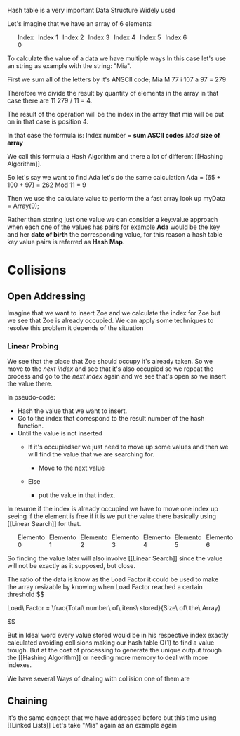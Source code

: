 Hash table is a very important Data Structure Widely used

Let's imagine that we have an array of 6 elements


<ul style="list-style-type:none; display:flex;">

<li style="margin-right:10px;" >Index<br>0</li>

<li style="margin-right:10px;">Index 1</li>

<li style="margin-right:10px;">Index 2</li>

<li style="margin-right:10px;">Index 3</li>

<li style="margin-right:10px;">Index 4</li>

<li style="margin-right:10px;">Index 5</li>

<li style="margin-right:10px;">Index 6</li>
</ul>

To calculate the value of a data we have multiple ways In this case let's use an string as example with the string: "Mia".

First we sum all of the letters by it's ANSCII code;
Mia M 77 i 107 a 97 = 279 

Therefore we divide the result by quantity of elements in the array in that case there are 11
279 / 11 = 4.

The result of the operation will be the index in the array that mia will be put on in that case is position 4.

In that case the formula is:
Index number = __sum ASCII codes__ *Mod* __size of array__

We call this formula a Hash Algorithm and there a lot of different [[Hashing Algorithm]].

So let's say we want to find Ada let's do the same calculation
Ada = (65 + 100 + 97) = 262 Mod 11 = 9

Then we use the calculate value to perform the a fast array look up
myData = Array(9);

Rather than storing just one value we can consider a key:value approach when each one of the values has pairs for example **Ada** would be the key and her **date of birth** the corresponding value, for this reason a hash table key value pairs is referred as **Hash Map**. 

# Collisions 

## Open Addressing 

Imagine that we want to insert Zoe and we calculate the index for Zoe but we see that Zoe is already occupied. We can apply some techniques to resolve this problem it depends of the situation

### Linear Probing

We see that the place that Zoe should occupy it's already taken. So we move to the _next index_ and see that it's also occupied so we repeat the process and go to the _next index_ again and we see that's open so we insert the value there.

In pseudo-code:
- Hash the value that we want to insert.
- Go to the index that correspond to the result number of the hash function.
- Until the value is not inserted
	- If it's occupiedser we just need to move up some values and then we will find the value that we are searching for.

		- Move to the next value
	- Else
		- put the value in that index. 

In resume if the index is already occupied we have to move one index up seeing if the element is free if it is we put the value there basically using [[Linear Search]] for that.

<ul style="list-style-type:none; display:flex;">

<li style="margin-right:10px;" >Elemento 0</li>

<li style="margin-right:10px;">Elemento 1</li>

<li style="margin-right:10px;">Elemento 2</li>

<li style="margin-right:10px;">Elemento 3</li>

<li style="margin-right:10px;">Elemento 4</li>

<li style="margin-right:10px;">Elemento 5</li>

<li style="margin-right:10px;">Elemento 6</li>
</ul>


So finding the value later will also involve [[Linear Search]] since the value will not be exactly as it supposed, but close. 

The ratio of the data is know as the Load Factor it could be used to make the array resizable by knowing when Load Factor reached a certain threshold
$$

Load\ Factor = \frac{Total\ number\ of\ itens\ stored}{Size\ of\ the\ Array}

$$

But in Ideal word every value stored would be in his respective index exactly calculated avoiding collisions making our hash table O(1) to find a value trough. But at the cost of processing to generate the unique output trough the [[Hashing Algorithm]] or needing more memory to deal with more indexes.

We have several Ways of dealing with collision one of them are 

## Chaining

It's the same concept that we have addressed before but this time using [[Linked Lists]]
Let's take "Mia" again as an example again


